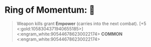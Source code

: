 # **Ring of Momentum**: 💍 
> Weapon kills grant __Empower__ (carries into the next combat). [+5 <:gold:1058304371940655185>]
<:engram_white:905446786230022174> __COMMON__ <:engram_white:905446786230022174>